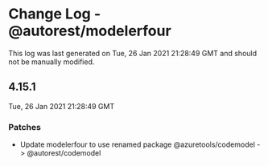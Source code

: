 # Change Log - @autorest/modelerfour

This log was last generated on Tue, 26 Jan 2021 21:28:49 GMT and should not be manually modified.

## 4.15.1
Tue, 26 Jan 2021 21:28:49 GMT

### Patches

- Update modelerfour to use renamed package @azuretools/codemodel -> @autorest/codemodel

